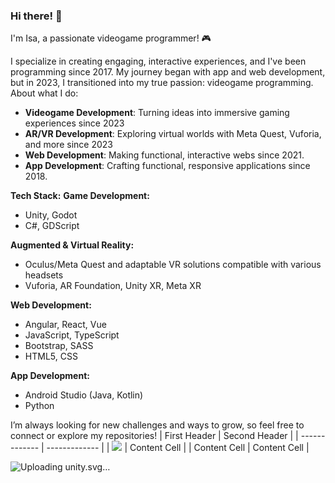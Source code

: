 ### Hi there! 👋

I'm Isa, a passionate videogame programmer! 🎮

I specialize in creating engaging, interactive experiences, and I've been programming since 2017. My journey began with app and web development, but in 2023, I transitioned into my true passion: videogame programming.
About what I do:
- **Videogame Development**: Turning ideas into immersive gaming experiences since 2023
- **AR/VR Development**: Exploring virtual worlds with Meta Quest, Vuforia, and more since 2023
- **Web Development**: Making functional, interactive webs since 2021.
- **App Development**: Crafting functional, responsive applications since 2018.

**Tech Stack:**
**Game Development:**
- Unity, Godot
- C#, GDScript

**Augmented & Virtual Reality:**
- Oculus/Meta Quest and adaptable VR solutions compatible with various headsets
- Vuforia, AR Foundation, Unity XR, Meta XR

**Web Development:**
- Angular, React, Vue
- JavaScript, TypeScript
- Bootstrap, SASS 
- HTML5, CSS

**App Development:**
- Android Studio (Java, Kotlin)
- Python

I’m always looking for new challenges and ways to grow, so feel free to connect or explore my repositories!
| First Header  | Second Header |
| ------------- | ------------- |
| ![](https://img.shields.io/badge/Unity-4E5F7D?style=for-the-badge&logo=unity&logoColor=white)  | Content Cell  |
| Content Cell  | Content Cell  |



<!-- Add the photos of the technologies or examples and redirect to itch.io -->


<!--
**isabelcoboruizazuaga/isabelcoboruizazuaga** is a ✨ _special_ ✨ repository because its `README.md` (this file) appears on your GitHub profile.

Here are some ideas to get you started:

- 🔭 I’m currently working on ...
- 🌱 I’m currently learning ...
- 👯 I’m looking to collaborate on ...
- 🤔 I’m looking for help with ...
- 💬 Ask me about ...
- 📫 How to rea![unity](https://github.com/user-attachments/assets/d84b53b7-e730-4c7e-a261-d7843208f842)
ch me: ...
- 😄 Pronouns: ...
- ⚡ Fun fact: ...
-->
![Uploading unity.svg…]()
